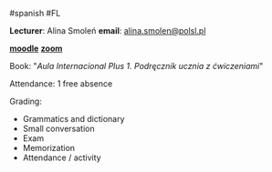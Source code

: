#spanish #FL 

**Lecturer**: Alina Smoleń
**email**: alina.smolen@polsl.pl

[**moodle**](https://platforma.polsl.pl/rjo5/course/view.php?id=1075)
[**zoom**](https://zoom.us/j/8173806543)

Book: "*Aula Internacional Plus 1. Podręcznik ucznia z ćwiczeniami*"

Attendance: 1 free absence

Grading:
- Grammatics and dictionary
- Small conversation
- Exam
- Memorization
- Attendance / activity